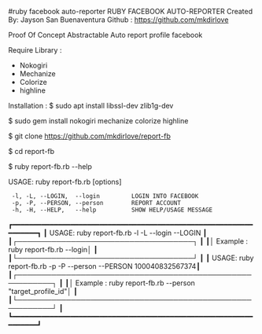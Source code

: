 #ruby facebook auto-reporter
RUBY FACEBOOK AUTO-REPORTER
Created By: Jayson San Buenaventura
Github : https://github.com/mkdirlove

Proof Of Concept Abstractable Auto report profile facebook

Require Library :
- Nokogiri
- Mechanize
- Colorize
- highline

Installation :
 $ sudo apt install libssl-dev zlib1g-dev
 
 $ sudo gem install nokogiri mechanize colorize highline 
 
 $ git clone https://github.com/mkdirlove/report-fb
 
 $ cd report-fb
 
 $ ruby report-fb.rb --help

USAGE: ruby report-fb.rb [options]

     -l, -L, --LOGIN,  --login         LOGIN INTO FACEBOOK
     -p, -P, --PERSON, --person        REPORT ACCOUNT
     -h, -H, --HELP,   --help          SHOW HELP/USAGE MESSAGE

┏━━━━━━━━━━━━━━━━━━━━━━━━━━━━━━━━━━━━━━━━━━━━━━━━━━━━━━━━━━━━━━━━━┓
┃ USAGE: ruby report-fb.rb -l -L --login --LOGIN                  ┃
┃┌────────────────────────────────────┐                           ┃
┃│ Example : ruby report-fb.rb --login│                           ┃
┃└────────────────────────────────────┘                           ┃
┃ USAGE: ruby report-fb.rb -p -P --person --PERSON 100040832567374┃
┃┌─────────────────────────────────────────────────────────┐      ┃
┃│ Example : ruby report-fb.rb --person "target_profile_id"│      ┃
┃└─────────────────────────────────────────────────────────┘      ┃
┗━━━━━━━━━━━━━━━━━━━━━━━━━━━━━━━━━━━━━━━━━━━━━━━━━━━━━━━━━━━━━━━━━┛
